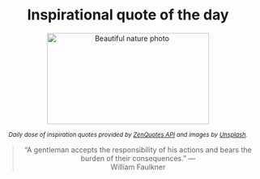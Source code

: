 
<div align="center">

# Inspirational quote of the day

<img src="./data/photo.jpeg" alt="Beautiful nature photo" width="320" height="180">

<sub><i>Daily dose of inspiration quotes provided by [ZenQuotes API](https://zenquotes.io/) and images by [Unsplash](https://unsplash.com/).</i></sub>


<blockquote>&ldquo;A gentleman accepts the responsibility of his actions and bears the burden of their consequences.&rdquo; &mdash; <footer>William Faulkner</footer></blockquote>

</div>
